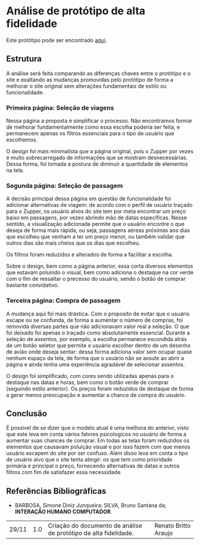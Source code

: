 # Análise de protótipo de alta fidelidade

Este protótipo pode ser encontrado [aqui](https://www.figma.com/proto/f9UqlSDOT8DEi4zpdxRb4h/Prot%C3%B3tipo-Zupper?node-id=1%3A2&scaling=min-zoom).

## Estrutura

A análise será feita comparando as diferenças chaves entre o protótipo e o site e
exaltando as mudanças promovidas pelo protótipo de forma a melhorar o site original
sem alterações fundamentais de estilo ou funcionalidade.

### Primeira página: Seleção de viagens

Nessa página a proposta é simplificar o processo. Não encontramos formar de melhorar
fundamentalmente como essa escolha poderia ser feita, e permanecem apenas os filtros
essenciais para o tipo de usuário que escolhemos.

O design foi mais minimalista que a página original, pois o Zupper por vezes é muito
sobrecarregado de informações que se mostram desnecessárias. Dessa forma, foi tomada
a postura de diminuir a quantidade de elementos na tela.

### Segunda página: Seleção de passagem

A decisão principal dessa página em questão de funcionalidade foi adicionar
alternativas de viagem: de acordo com o perfil de usuário traçado para o Zupper, os
usuário alvos do site tem por meta encontrar um preço baixo em passagens, por vezes
abrindo mão de datas específicas. Nesse sentido, a visualização adicionada permite
que o usuário encontre o que deseja de forma mais rápida, ou seja, passagens aéreas
próximas aos dias que escolheu que venham a ter um preço menor, ou também validar
que outros dias são mais cheios que os dias que escolheu.

Os filtros foram reduzidos e alterados de forma a facilitar a escolha.

Sobre o design, bem como a página anterior, essa corta diversos elementos que
estavam poluindo o visual, bem como adiciona o destaque na cor verde com o fim de
ressaltar o precesso do usuário, sendo o botão de comprar bastante convidativo.

### Terceira página: Compra de passagem

A mudança aqui foi mais drástica. Com o proposito de evitar que o usuário escape
ou se confunda, de forma a aumentar o número de compras, foi removida diversas
partes que não adicionavam valor real a seleção. O que foi deixado foi apenas o
traçado como absolutamente essencial. Durante a seleção de assentos, por exemplo,
a escolha permanece escondida atrás de um botão seletor que permite o usuário
escolher dentro de um desenho de avião onde deseja sentar: dessa forma adiciona valor
sem ocupar quase nenhum espaço da tela, de forma que o usuário não se assute ao abrir
a página e ainda tenha uma experiência agradável de selecionar assentos.

O design foi simplificado, com cores sendo utilizadas apenas para o destaque nas datas
e horas, bem como o botão verde de comprar (seguindo estilo anterior). Os preços foram
reduzidos de destaque de forma a gerar menos preocupação e aumentar a chance de compra
do usuário.

## Conclusão

É possível de se dizer que o modelo atual é uma melhora do anterior, visto que este
leva em conta vários fatores psicologicos no usuário de forma a aumentar suas chances
de comprar. Em todas as telas foram reduzidos os elementos que causavam poluição visual
e por isso fazem com que menos usuário escapem do site por ser confuso. Além disso leva
em conta o tipo de usuário alvo que o site tenta atingir: os que tem como prioridade 
primária e principal o preço, fornecendo alternativas de datas e outros filtros com
fim de satisfazer essa necessidade.

## Referências Bibliográficas

- BARBOSA, Simone Diniz Junqueira; SILVA, Bruno Santana da; **INTERAÇÃO HUMANO COMPUTADOR**.

<table>
  <tr>
    <td>29/11</td>
    <td>1.0</td>
    <td>Criação do documento de análise de protótipo de alta fidelidade.</td>
    <td>Renato Britto Araujo</td>
  </tr>
</table>